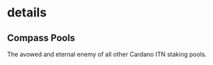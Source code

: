 # details
Compass Pools
-------------

The avowed and eternal enemy of all other Cardano ITN staking pools.

